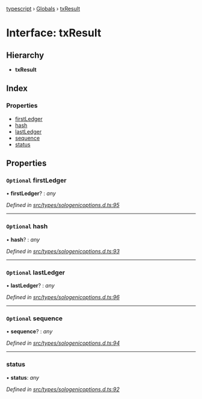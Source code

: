 [typescript](../README.md) › [Globals](../globals.md) › [txResult](txresult.md)

# Interface: txResult

## Hierarchy

* **txResult**

## Index

### Properties

* [firstLedger](txresult.md#optional-firstledger)
* [hash](txresult.md#optional-hash)
* [lastLedger](txresult.md#optional-lastledger)
* [sequence](txresult.md#optional-sequence)
* [status](txresult.md#status)

## Properties

### `Optional` firstLedger

• **firstLedger**? : *any*

*Defined in [src/types/sologenicoptions.d.ts:95](https://github.com/sologenic/sologenic-xrpl-stream-js/blob/2cf7f25/src/types/sologenicoptions.d.ts#L95)*

___

### `Optional` hash

• **hash**? : *any*

*Defined in [src/types/sologenicoptions.d.ts:93](https://github.com/sologenic/sologenic-xrpl-stream-js/blob/2cf7f25/src/types/sologenicoptions.d.ts#L93)*

___

### `Optional` lastLedger

• **lastLedger**? : *any*

*Defined in [src/types/sologenicoptions.d.ts:96](https://github.com/sologenic/sologenic-xrpl-stream-js/blob/2cf7f25/src/types/sologenicoptions.d.ts#L96)*

___

### `Optional` sequence

• **sequence**? : *any*

*Defined in [src/types/sologenicoptions.d.ts:94](https://github.com/sologenic/sologenic-xrpl-stream-js/blob/2cf7f25/src/types/sologenicoptions.d.ts#L94)*

___

###  status

• **status**: *any*

*Defined in [src/types/sologenicoptions.d.ts:92](https://github.com/sologenic/sologenic-xrpl-stream-js/blob/2cf7f25/src/types/sologenicoptions.d.ts#L92)*
